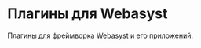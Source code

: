 <h1 class="title">Плагины для Webasyst</h1>
<p>Плагины для фреймворка <a href="https://www.webasyst.ru/" target="_blank">Webasyst</a> и его приложений.</p>
